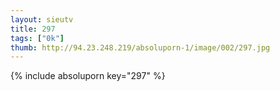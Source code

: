 ```yaml
--- 
layout: sieutv
title: 297
tags: ["0k"]
thumb: http://94.23.248.219/absoluporn-1/image/002/297.jpg
---
```

{% include absoluporn key="297" %} 
